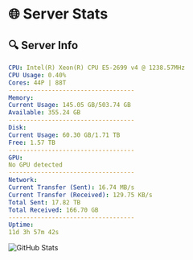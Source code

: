 # 🌐 Server Stats
## 🔍 Server Info
```yaml
CPU: Intel(R) Xeon(R) CPU E5-2699 v4 @ 1238.57MHz
CPU Usage: 0.40%
Cores: 44P | 88T
-----------------------------------
Memory:
Current Usage: 145.05 GB/503.74 GB
Available: 355.24 GB
-----------------------------------
Disk:
Current Usage: 60.30 GB/1.71 TB
Free: 1.57 TB
-----------------------------------
GPU:
No GPU detected
-----------------------------------
Network:
Current Transfer (Sent): 16.74 MB/s
Current Transfer (Received): 129.75 KB/s
Total Sent: 17.82 TB
Total Received: 166.70 GB
-----------------------------------
Uptime:
11d 3h 57m 42s
```
![GitHub Stats](https://img.shields.io/badge/Updated-2025-03-19_01:20:31-blue)